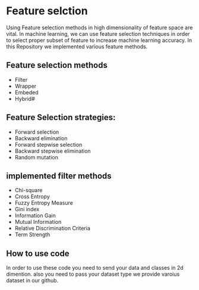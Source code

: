 # Feature selction

Using Feature selection methods in high dimensionality of feature space are vital. In machine learning, we can use feature selection techniques 
in order to select proper subset of feature to increase machine learning accuracy.
In this Repository we implemented various feature methods.

## Feature selection methods
  - Filter
  - Wrapper
  - Embeded
  - Hybrid#
## Feature Selection strategies:
  - Forward selection
  - Backward elimination
  - Forward stepwise selection
  - Backward stepwise elimination
  - Random mutation
## implemented filter methods
  - Chi-square 
  - Cross Entropy
  - Fuzzy Entropy Measure
  - Gini index
  - Information Gain
  - Mutual Information
  - Relative Discrimination Criteria
  - Term Strength

## How to use code
In order to use these code you need to send your data and classes in 2d dimention. also you need to pass your dataset type
we provide varoius dataset in our github.
